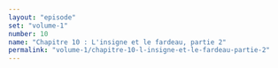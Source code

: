 ```yaml
---
layout: "episode"
set: "volume-1"
number: 10
name: "Chapitre 10 : L'insigne et le fardeau, partie 2"
permalink: "volume-1/chapitre-10-l-insigne-et-le-fardeau-partie-2"
---
```

